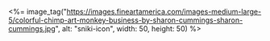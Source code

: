 <%= image_tag("https://images.fineartamerica.com/images-medium-large-5/colorful-chimp-art-monkey-business-by-sharon-cummings-sharon-cummings.jpg", alt: "sniki-icon", width: 50, height: 50) %>
